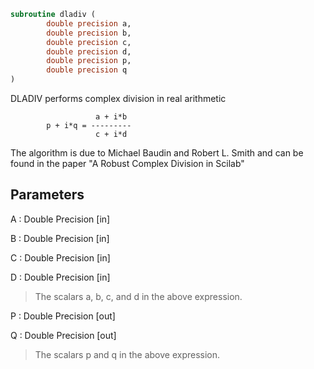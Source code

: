 ```fortran
subroutine dladiv (
		double precision a,
		double precision b,
		double precision c,
		double precision d,
		double precision p,
		double precision q
)
```

 DLADIV performs complex division in  real arithmetic

                       a + i*b
            p + i*q = ---------
                       c + i*d

 The algorithm is due to Michael Baudin and Robert L. Smith
 and can be found in the paper
 "A Robust Complex Division in Scilab"

## Parameters
A : Double Precision [in]

B : Double Precision [in]

C : Double Precision [in]

D : Double Precision [in]
> The scalars a, b, c, and d in the above expression.

P : Double Precision [out]

Q : Double Precision [out]
> The scalars p and q in the above expression.

